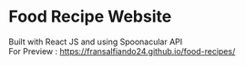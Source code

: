 # Food Recipe Website
Built with React JS and using Spoonacular API <br>
For Preview : https://fransalfiando24.github.io/food-recipes/ <br>
